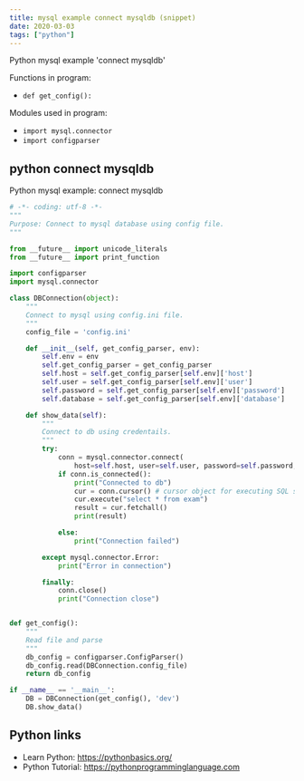```yaml
---
title: mysql example connect mysqldb (snippet)
date: 2020-03-03
tags: ["python"]
---
```

Python mysql example 'connect mysqldb'

Functions in program: 
* `def get_config():`

Modules used in program: 
* `import mysql.connector`
* `import configparser`

## python connect mysqldb

Python mysql example: connect mysqldb

```python
# -*- coding: utf-8 -*-
"""
Purpose: Connect to mysql database using config file.
"""

from __future__ import unicode_literals
from __future__ import print_function

import configparser
import mysql.connector

class DBConnection(object):
    """
    Connect to mysql using config.ini file.
    """
    config_file = 'config.ini'

    def __init__(self, get_config_parser, env):
        self.env = env
        self.get_config_parser = get_config_parser
        self.host = self.get_config_parser[self.env]['host']
        self.user = self.get_config_parser[self.env]['user']
        self.password = self.get_config_parser[self.env]['password']
        self.database = self.get_config_parser[self.env]['database']

    def show_data(self):
        """
        Connect to db using credentails.
        """
        try:
            conn = mysql.connector.connect(
                host=self.host, user=self.user, password=self.password, database=self.database)
            if conn.is_connected():
                print("Connected to db")
                cur = conn.cursor() # cursor object for executing SQL statements
                cur.execute("select * from exam")
                result = cur.fetchall()
                print(result)

            else:
                print("Connection failed")

        except mysql.connector.Error:
            print("Error in connection")

        finally:
            conn.close()
            print("Connection close")


def get_config():
    """
    Read file and parse
    """
    db_config = configparser.ConfigParser()
    db_config.read(DBConnection.config_file)
    return db_config

if __name__ == '__main__':
    DB = DBConnection(get_config(), 'dev')
    DB.show_data()

```

## Python links

- Learn Python: https://pythonbasics.org/
- Python Tutorial: https://pythonprogramminglanguage.com

